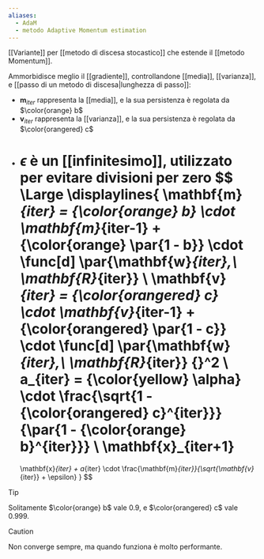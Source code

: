 ```yaml
---
aliases:
  - AdaM
  - metodo Adaptive Momentum estimation
---
```

[[Variante]] per [[metodo di discesa stocastico]] che estende il [[metodo Momentum]].

Ammorbidisce meglio il [[gradiente]], controllandone [[media]], [[varianza]], e [[passo di un metodo di discesa|lunghezza di passo]]:
- $\mathbf{m}_{iter}$ rappresenta la [[media]], e la sua persistenza è regolata da $\color{orange} b$
- $\mathbf{v}_{iter}$ rappresenta la [[varianza]], e la sua persistenza è regolata da $\color{orangered} c$
- $\epsilon$ è un [[infinitesimo]], utilizzato per evitare divisioni per zero
$$
\Large
\displaylines{
	\mathbf{m}_{iter} = {\color{orange} b} \cdot \mathbf{m}_{iter-1} + {\color{orange} \par{1 - b}} \cdot \func[d] \par{\mathbf{w}_{iter},\ \mathbf{R}_{iter}}
	\\
	\mathbf{v}_{iter} = {\color{orangered} c} \cdot \mathbf{v}_{iter-1} + {\color{orangered} \par{1 - c}} \cdot \func[d] \par{\mathbf{w}_{iter},\ \mathbf{R}_{iter}} {}^2
	\\
	a_{iter} = {\color{yellow} \alpha} \cdot \frac{\sqrt{1 - {\color{orangered} c}^{iter}}}{\par{1 - {\color{orange} b}^{iter}}}
	\\
	\mathbf{x}_{iter+1}
	=
	\mathbf{x}_{iter}
	+
	a_{iter}
	\cdot
	\frac{\mathbf{m}_{iter}}{\sqrt{\mathbf{v}_{iter}} + \epsilon}
}
$$


> [!Tip]
> Solitamente $\color{orange} b$ vale $0.9$, e $\color{orangered} c$ vale $0.999$.

> [!Caution]
> Non converge sempre, ma quando funziona è molto performante.

